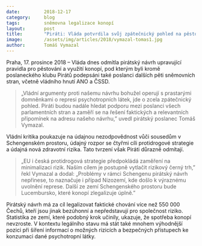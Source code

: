```yaml
---
date:         2018-12-17
category:     blog
tags:         sněmovna legalizace konopí
layout:       post
title:        "Piráti: Vláda potvrdila svůj zpátečnický pohled na pěstování a využití konopí"
image:        /assets/img/articles/2018/vymazal-tomas1.jpg
author:       Tomáš Vymazal
---
```

 
Praha, 17. prosince 2018 – Vláda dnes odmítla pirátský návrh upravující pravidla pro pěstování a využití konopí, pod kterým byli kromě poslaneckého klubu Pirátů podepsáni také poslanci dalších pěti sněmovních stran, včetně vládního hnutí ANO a ČSSD. 

>„Vládní argumenty proti našemu návrhu bohužel operují s prastarými domněnkami o represi psychotropních látek, jde o zcela zpátečnický pohled. Piráti budou nadále hledat podporu mezi poslanci všech parlamentních stran a zaměří se na řešení faktických a relevantních připomínek na adresu našeho návrhu,” uvedl pirátský poslanec Tomáš Vymazal.

Vládní kritika poukazuje na údajnou nezodpovědnost vůči sousedům v Schengenském prostoru, údajný rozpor se čtyřmi cíli protidrogové strategie a údajná nová zdravotní rizika. Tato tvrzení však Piráti důrazně odmítají. 

> „EU i česká protidrogová strategie předpokládá zaměření na minimalizaci rizik. Naším cílem je postupně vytlačit rizikový černý trh,” řekl Vymazal a dodal: „Problémy v rámci Schengenu pirátský návrh nepřinese, to naznačuje i případ Nizozemí, kde došlo k výraznému uvolnění represe. Další ze zemí Schengenského prostoru bude Lucembursko, které konopí zlegalizuje úplně.”

Pirátský návrh má za cíl legalizovat faktické chování více než 550 000 Čechů, kteří jsou jinak bezúhonní a nepředstavují pro společnost riziko. Statistika ze zemí, které podobný krok učinily, ukazuje, že spotřeba konopí nevzroste. V kontextu legálního stavu má stát také mnohem výhodnější pozici při šíření informací o možných rizicích a bezpečných přístupech ke konzumaci dané psychotropní látky.

